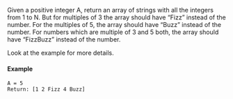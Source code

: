 Given a positive integer A, return an array of strings with all the integers from 1 to N. 
But for multiples of 3 the array should have “Fizz” instead of the number. 
For the multiples of 5, the array should have “Buzz” instead of the number. 
For numbers which are multiple of 3 and 5 both, the array should have “FizzBuzz” instead of the number.

Look at the example for more details.

#### Example
```
A = 5
Return: [1 2 Fizz 4 Buzz]
```
